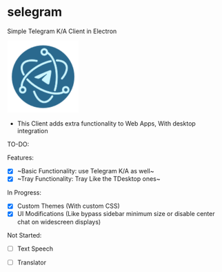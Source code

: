# selegram
Simple Telegram K/A Client in Electron

<img width="33%" src="res/icon.svg">

-  This Client adds extra functionality to Web Apps, With desktop integration

TO-DO:

Features:
- [x] ~Basic Functionality: use Telegram K/A as well~
- [x] ~Tray Functionality: Tray Like the TDesktop ones~

In Progress:
 - [x] Custom Themes (With custom CSS)
 - [x] UI Modifications (Like bypass sidebar minimum size or disable center chat on widescreen displays)

Not Started:
- [ ] Text Speech
- [ ] Translator

